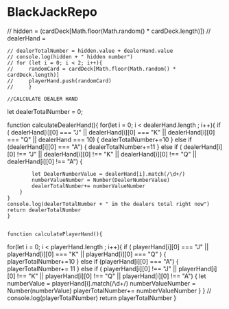 # BlackJackRepo

   // hidden = (cardDeck[Math.floor(Math.random() * cardDeck.length)])
    // dealerHand =  
    
    
    // dealerTotalNumber = hidden.value + dealerHand.value
    // console.log(hidden + " hidden number")
    // for (let i = 0; i < 2; i++){
    //     randomCard = cardDeck[Math.floor(Math.random() * cardDeck.length)] 
    //     playerHand.push(randomCard)
    //     }

    //CALCULATE DEALER HAND
let dealerTotalNumber = 0;

function calculateDealerHand(){
    for(let i = 0; i < dealerHand.length ; i++){
        if ( dealerHand[i][0] === "J" || dealerHand[i][0] === "K" || dealerHand[i][0] === "Q" || dealerHand === 10) {
            dealerTotalNumber+=10
        }
        else if (dealerHand[i][0] === "A") {
            dealerTotalNumber+=11
        }
        else if ( dealerHand[i][0] !== "J" || dealerHand[i][0] !== "K" || dealerHand[i][0] !== "Q" || dealerHand[i][0] !== "A") {
            
            let DealerNumberValue = dealerHand[i].match(/\d+/)
            numberValueNumber = Number(DealerNumberValue)
            dealerTotalNumber+= numberValueNumber
        }
    }
    console.log(dealerTotalNumber + " im the dealers total right now")
    return dealerTotalNumber
    }


    function calculatePlayerHand(){
for(let i = 0; i < playerHand.length ; i++){
if ( playerHand[i][0] === "J" || playerHand[i][0] ===     "K" || playerHand[i][0] === "Q" ) {
playerTotalNumber+=10
    }
    else if (playerHand[i][0] === "A") {
        playerTotalNumber+= 11
    }
    else if ( playerHand[i][0] !== "J" || playerHand[i][0] !== "K" || playerHand[i][0] !== "Q" || playerHand[i][0] !== "A") {
        let numberValue = playerHand[i].match(/\d+/)
    numberValueNumber = Number(numberValue)
    playerTotalNumber+= numberValueNumber
        }
    }
    // console.log(playerTotalNumber)
    return playerTotalNumber
}
  
